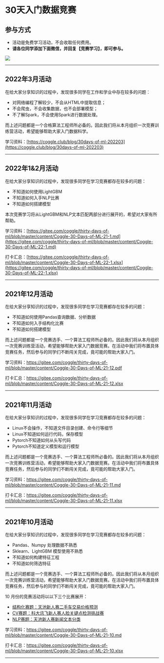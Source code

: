# 30天入门数据竞赛

## 参与方式

* 活动是免费学习活动，不会收取任何费用。
* **请各位同学添加下面微信，并回复【竞赛学习】，即可参与。**

![](https://cdn.coggle.club/coggle666_qrcode.png)

---

## 2022年3月活动

在给大家分享知识的过程中，发现很多同学在工作和学业中存在较多的问题：

* 对网络编程了解较少，不会从HTML中提取信息；
* 不会爬虫，不会收集数据，也不会部署模型；
* 不了解Spark，不会使用Spark进行数据处理。


而上述问题都是一个合格算法工程师所必备的。因此我们将从本月组织一次竞赛训练营活动，希望能够帮助大家入门数据科学。

学习资料：[https://coggle.club/blog/30days-of-ml-202203](https://coggle.club/blog/30days-of-ml-202203)

---

## 2022年1&2月活动

在给大家分享知识的过程中，发现很多同学在学习竞赛都存在较多的问题：

- 不知道如何使用LightGBM
- 不知道如何入手NLP比赛
- 不知道如何搭建模型

本次竞赛学习将从LightGBM和NLP文本匹配两部分进行展开的，希望对大家有所帮助。

学习资料：[https://gitee.com/coggle/thirty-days-of-ml/blob/master/content/Coggle-30-Days-of-ML-21-1.md](https://gitee.com/coggle/thirty-days-of-ml/blob/master/content/Coggle-30-Days-of-ML-22-1.md)

打卡汇总：[https://gitee.com/coggle/thirty-days-of-ml/blob/master/content/Coggle-30-Days-of-ML-22-1.xlsx](https://gitee.com/coggle/thirty-days-of-ml/blob/master/content/Coggle-30-Days-of-ML-22-1.xlsx)


---

## 2021年12月活动

在给大家分享知识的过程中，发现很多同学在学习竞赛都存在较多的问题：
- 不知道如何使用Pandas查询数据、分析数据
- 不知道如何入手结构化比赛
- 不知道如何搭建模型

而上述问题都是一个竞赛选手、一个算法工程师所必备的。因此我们将从本月组织一次竞赛训练营活动，希望能够帮助大家入门数据竞赛。在活动中我们将布置具体竞赛任务，然后参与的同学们不断闯关完成，竟可能的帮助大家入门。

学习资料：https://gitee.com/coggle/thirty-days-of-ml/blob/master/content/Coggle-30-Days-of-ML-21-12.pdf

打卡汇总：https://gitee.com/coggle/thirty-days-of-ml/blob/master/content/Coggle-30-Days-of-ML-21-12.xlsx

---

## 2021年11月活动

在给大家分享知识的过程中，发现很多同学在学习竞赛都存在较多的问题：

* Linux不会操作，不知道文件目录创建、命令行等细节
* Linux不知道如何运行代码，保存模型
* Pytorch不知道如何从头写代码
* Pytorch不知道定义模型和运行模型

而上述问题都是一个竞赛选手、一个算法工程师所必备的。因此我们将从本月组织一次竞赛训练营活动，希望能够帮助大家入门数据竞赛。在活动中我们将布置具体竞赛任务，然后参与的同学们不断闯关完成，竟可能的帮助大家入门。

学习资料：https://gitee.com/coggle/thirty-days-of-ml/blob/master/content/Coggle-30-Days-of-ML-21-11.md

打卡汇总：https://gitee.com/coggle/thirty-days-of-ml/blob/master/content/Coggle-30-Days-of-ML-21-11.xlsx

---

## 2021年10月活动

在给大家分享知识的过程中，发现很多同学在学习竞赛都存在较多的问题：

* Pandas、Numpy 处理数据不熟悉
* Sklearn、LightGBM 模型使用不熟悉
* 不知道如何构建特征工程
* 不知道如何筛选特征

而上述问题都是一个竞赛选手、一个算法工程师所必备的。因此我们将从本月组织一次竞赛训练营活动，希望能够帮助大家入门数据竞赛。在活动中我们将布置具体竞赛任务，然后参与的同学们不断闯关完成，竟可能的帮助大家入门。

10 月份的竞赛活动将以以下三个比赛展开：

* [结构化赛题：天池新人赛二手车交易价格预测](https://tianchi.aliyun.com/competition/entrance/231784/introduction)
* [CV赛题：科大讯飞新人赛人脸关键点检测挑战赛](https://challenge.xfyun.cn/topic/info?type=key-points-of-human-face&ch=dw-sq-1)
* [NLP赛题：天池新人赛新闻文本分类](https://tianchi.aliyun.com/competition/entrance/531810/introduction)

学习资料：https://gitee.com/coggle/thirty-days-of-ml/blob/master/content/Coggle-30-Days-of-ML-21-10.md

打卡汇总：https://gitee.com/coggle/thirty-days-of-ml/blob/master/content/Coggle-30-Days-of-ML-21-10.xlsx

---
